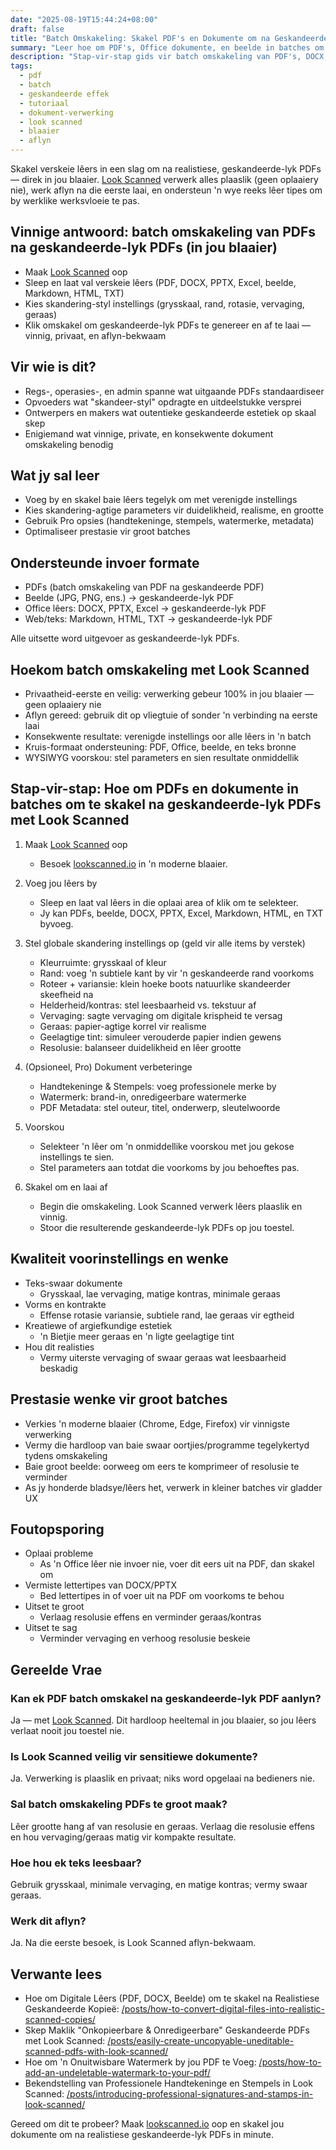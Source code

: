 ```yaml
---
date: "2025-08-19T15:44:24+08:00"
draft: false
title: "Batch Omskakeling: Skakel PDF's en Dokumente om na Geskandeerde-lyk PDFs (Look Scanned)"
summary: "Leer hoe om PDF's, Office dokumente, en beelde in batches om te skakel na realistiese geskandeerde-lyk PDFs met Look Scanned — alles in jou blaaier met volle privaatheid."
description: "Stap-vir-stap gids vir batch omskakeling van PDF's, DOCX, PPTX, Excel, beelde, en meer na geskandeerde-lyk PDFs met Look Scanned. Plaaslik, vinnig, en privaatheid-eerste."
tags:
  - pdf
  - batch
  - geskandeerde effek
  - tutoriaal
  - dokument-verwerking
  - look scanned
  - blaaier
  - aflyn
---
```


Skakel verskeie lêers in een slag om na realistiese, geskandeerde-lyk PDFs — direk in jou blaaier. [Look Scanned](https://lookscanned.io) verwerk alles plaaslik (geen oplaaiery nie), werk aflyn na die eerste laai, en ondersteun 'n wye reeks lêer tipes om by werklike werksvloeie te pas.

## Vinnige antwoord: batch omskakeling van PDFs na geskandeerde-lyk PDFs (in jou blaaier)

- Maak [Look Scanned](https://lookscanned.io) oop
- Sleep en laat val verskeie lêers (PDF, DOCX, PPTX, Excel, beelde, Markdown, HTML, TXT)
- Kies skandering-styl instellings (grysskaal, rand, rotasie, vervaging, geraas)
- Klik omskakel om geskandeerde-lyk PDFs te genereer en af te laai — vinnig, privaat, en aflyn-bekwaam

## Vir wie is dit?

- Regs-, operasies-, en admin spanne wat uitgaande PDFs standaardiseer
- Opvoeders wat "skandeer-styl" opdragte en uitdeelstukke versprei
- Ontwerpers en makers wat outentieke geskandeerde estetiek op skaal skep
- Enigiemand wat vinnige, private, en konsekwente dokument omskakeling benodig

## Wat jy sal leer

- Voeg by en skakel baie lêers tegelyk om met verenigde instellings
- Kies skandering-agtige parameters vir duidelikheid, realisme, en grootte
- Gebruik Pro opsies (handtekeninge, stempels, watermerke, metadata)
- Optimaliseer prestasie vir groot batches

## Ondersteunde invoer formate

- PDFs (batch omskakeling van PDF na geskandeerde PDF)
- Beelde (JPG, PNG, ens.) → geskandeerde-lyk PDF
- Office lêers: DOCX, PPTX, Excel → geskandeerde-lyk PDF
- Web/teks: Markdown, HTML, TXT → geskandeerde-lyk PDF

Alle uitsette word uitgevoer as geskandeerde-lyk PDFs.

## Hoekom batch omskakeling met Look Scanned

- Privaatheid-eerste en veilig: verwerking gebeur 100% in jou blaaier — geen oplaaiery nie
- Aflyn gereed: gebruik dit op vliegtuie of sonder 'n verbinding na eerste laai
- Konsekwente resultate: verenigde instellings oor alle lêers in 'n batch
- Kruis-formaat ondersteuning: PDF, Office, beelde, en teks bronne
- WYSIWYG voorskou: stel parameters en sien resultate onmiddellik

## Stap-vir-stap: Hoe om PDFs en dokumente in batches om te skakel na geskandeerde-lyk PDFs met Look Scanned

1. Maak [Look Scanned](https://lookscanned.io) oop
   - Besoek [lookscanned.io](https://lookscanned.io) in 'n moderne blaaier.

2. Voeg jou lêers by
   - Sleep en laat val lêers in die oplaai area of klik om te selekteer.
   - Jy kan PDFs, beelde, DOCX, PPTX, Excel, Markdown, HTML, en TXT byvoeg.

3. Stel globale skandering instellings op (geld vir alle items by verstek)
   - Kleurruimte: grysskaal of kleur
   - Rand: voeg 'n subtiele kant by vir 'n geskandeerde rand voorkoms
   - Roteer + variansie: klein hoeke boots natuurlike skandeerder skeefheid na
   - Helderheid/kontras: stel leesbaarheid vs. tekstuur af
   - Vervaging: sagte vervaging om digitale krispheid te versag
   - Geraas: papier-agtige korrel vir realisme
   - Geelagtige tint: simuleer verouderde papier indien gewens
   - Resolusie: balanseer duidelikheid en lêer grootte

4. (Opsioneel, Pro) Dokument verbeteringe
   - Handtekeninge & Stempels: voeg professionele merke by
   - Watermerk: brand-in, onredigeerbare watermerke
   - PDF Metadata: stel outeur, titel, onderwerp, sleutelwoorde

5. Voorskou
   - Selekteer 'n lêer om 'n onmiddellike voorskou met jou gekose instellings te sien.
   - Stel parameters aan totdat die voorkoms by jou behoeftes pas.

6. Skakel om en laai af
   - Begin die omskakeling. Look Scanned verwerk lêers plaaslik en vinnig.
   - Stoor die resulterende geskandeerde-lyk PDFs op jou toestel.

## Kwaliteit voorinstellings en wenke

- Teks-swaar dokumente
  - Grysskaal, lae vervaging, matige kontras, minimale geraas
- Vorms en kontrakte
  - Effense rotasie variansie, subtiele rand, lae geraas vir egtheid
- Kreatiewe of argiefkundige estetiek
  - 'n Bietjie meer geraas en 'n ligte geelagtige tint
- Hou dit realisties
  - Vermy uiterste vervaging of swaar geraas wat leesbaarheid beskadig

## Prestasie wenke vir groot batches

- Verkies 'n moderne blaaier (Chrome, Edge, Firefox) vir vinnigste verwerking
- Vermy die hardloop van baie swaar oortjies/programme tegelykertyd tydens omskakeling
- Baie groot beelde: oorweeg om eers te komprimeer of resolusie te verminder
- As jy honderde bladsye/lêers het, verwerk in kleiner batches vir gladder UX

## Foutopsporing

- Oplaai probleme
  - As 'n Office lêer nie invoer nie, voer dit eers uit na PDF, dan skakel om
- Vermiste lettertipes van DOCX/PPTX
  - Bed lettertipes in of voer uit na PDF om voorkoms te behou
- Uitset te groot
  - Verlaag resolusie effens en verminder geraas/kontras
- Uitset te sag
  - Verminder vervaging en verhoog resolusie beskeie

## Gereelde Vrae

### Kan ek PDF batch omskakel na geskandeerde-lyk PDF aanlyn?
Ja — met [Look Scanned](https://lookscanned.io). Dit hardloop heeltemal in jou blaaier, so jou lêers verlaat nooit jou toestel nie.

### Is Look Scanned veilig vir sensitiewe dokumente?
Ja. Verwerking is plaaslik en privaat; niks word opgelaai na bedieners nie.

### Sal batch omskakeling PDFs te groot maak?
Lêer grootte hang af van resolusie en geraas. Verlaag die resolusie effens en hou vervaging/geraas matig vir kompakte resultate.

### Hoe hou ek teks leesbaar?
Gebruik grysskaal, minimale vervaging, en matige kontras; vermy swaar geraas.

### Werk dit aflyn?
Ja. Na die eerste besoek, is Look Scanned aflyn-bekwaam.

## Verwante lees

- Hoe om Digitale Lêers (PDF, DOCX, Beelde) om te skakel na Realistiese Geskandeerde Kopieë: [/posts/how-to-convert-digital-files-into-realistic-scanned-copies/](../how-to-convert-digital-files-into-realistic-scanned-copies/)
- Skep Maklik "Onkopieerbare & Onredigeerbare" Geskandeerde PDFs met Look Scanned: [/posts/easily-create-uncopyable-uneditable-scanned-pdfs-with-look-scanned/](../easily-create-uncopyable-uneditable-scanned-pdfs-with-look-scanned/)
- Hoe om 'n Onuitwisbare Watermerk by jou PDF te Voeg: [/posts/how-to-add-an-undeletable-watermark-to-your-pdf/](../how-to-add-an-undeletable-watermark-to-your-pdf/)
- Bekendstelling van Professionele Handtekeninge en Stempels in Look Scanned: [/posts/introducing-professional-signatures-and-stamps-in-look-scanned/](../introducing-professional-signatures-and-stamps-in-look-scanned/)

Gereed om dit te probeer? Maak [lookscanned.io](https://lookscanned.io) oop en skakel jou dokumente om na realistiese geskandeerde-lyk PDFs in minute.